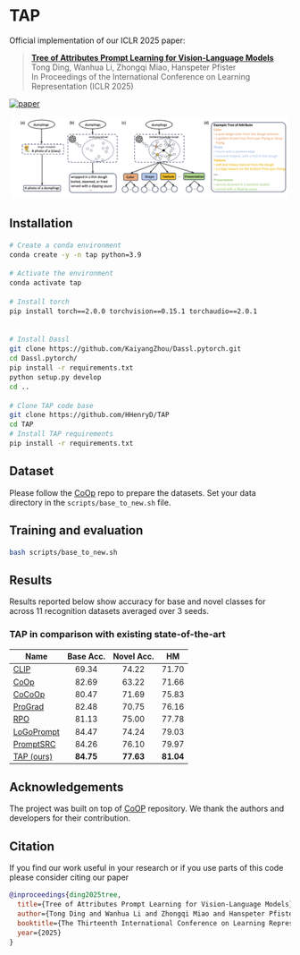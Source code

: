 # TAP

Official implementation of our ICLR 2025 paper:

> [**Tree of Attributes Prompt Learning for Vision-Language Models**](https://arxiv.org/abs/2410.11201) <br>
> Tong Ding, Wanhua Li, Zhongqi Miao, Hanspeter Pfister<br>
> In Proceedings of the International Conference on Learning Representation (ICLR 2025)

[![paper](https://img.shields.io/badge/arXiv-Paper-<COLOR>.svg)](https://arxiv.org/pdf/2410.11201.pdf)

<p align="center">
  <img src="assets/overview.png" alt="Comparison between TAP and existing methods for CLIP text prompts formation." width="500"/>
</p>

## Installation

```bash
# Create a conda environment
conda create -y -n tap python=3.9

# Activate the environment
conda activate tap

# Install torch
pip install torch==2.0.0 torchvision==0.15.1 torchaudio==2.0.1


# Install Dassl
git clone https://github.com/KaiyangZhou/Dassl.pytorch.git
cd Dassl.pytorch/
pip install -r requirements.txt
python setup.py develop
cd ..

# Clone TAP code base
git clone https://github.com/HHenryD/TAP
cd TAP
# Install TAP requirements
pip install -r requirements.txt
```

## Dataset

Please follow the [CoOp](https://github.com/KaiyangZhou/CoOp/blob/main/DATASETS.md) repo to prepare the datasets. Set your data directory in the `scripts/base_to_new.sh` file.

## Training and evaluation

```bash
bash scripts/base_to_new.sh
```

## Results

Results reported below show accuracy for base and novel classes for across 11 recognition datasets averaged over 3 seeds.

### TAP in comparison with existing state-of-the-art

| Name                                       | Base Acc. | Novel Acc. |    HM     |
|--------------------------------------------|:---------:|:----------:|:---------:|
| [CLIP](https://arxiv.org/abs/2103.00020)   |   69.34   |   74.22    |   71.70   |
| [CoOp](https://arxiv.org/abs/2109.01134)   |   82.69   |   63.22    |   71.66   |
| [CoCoOp](https://arxiv.org/abs/2203.05557) |   80.47   |   71.69    |   75.83   |
| [ProGrad](https://arxiv.org/abs/2205.14865)  |   82.48 | 70.75 | 76.16   |
| [RPO](https://arxiv.org/abs/2308.14960) | 81.13 | 75.00 | 77.78 |
| [LoGoPrompt](https://chengshiest.github.io/docs/04706.pdf) | 84.47 | 74.24  | 79.03 |
| [PromptSRC](https://arxiv.org/abs/2307.06948) | 84.26 | 76.10  | 79.97 |
| [TAP (ours)](https://arxiv.org/abs/2307.06948) | **84.75** | **77.63**  | **81.04** |

## Acknowledgements

The project was built on top of [CoOP](https://github.com/KaiyangZhou/CoOp) repository. We thank the authors and developers for their contribution.

## Citation

If you find our work useful in your research or if you use parts of this code please consider citing our paper

```bibtex
@inproceedings{ding2025tree,
  title={Tree of Attributes Prompt Learning for Vision-Language Models},
  author={Tong Ding and Wanhua Li and Zhongqi Miao and Hanspeter Pfister},
  booktitle={The Thirteenth International Conference on Learning Representations},
  year={2025}
}
```